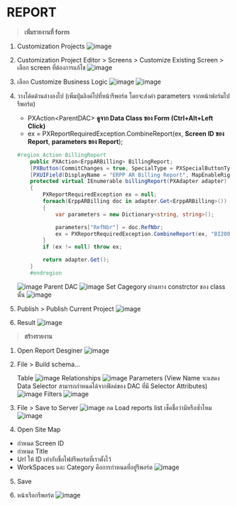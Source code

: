 # REPORT

> **เพิ่มรายงานที่ form**

1. Customization Projects
   ![image](./images/Customization_Project.png)

2. Customization Project Editor > Screens > Customize Existing Screen > เลือก screen ที่ต้องการแก้ไข
   ![image](./images/Customization_Project_Editor.png)

3. เลือก Customize Business Logic
   ![image](./images/Business_Logic.png)
   ![image](./images/Business_Logic_Code.png)

4. วางโค้ดด้านล่างลงไป (เพิ่มปุ่มลิงค์ไปที่หน้ารีพอร์ต โดยจะส่งค่า parameters จากหน้าฟอร์มไปรีพอร์ต)

   - PXAction\<ParentDAC\> **ดูจาก Data Class ของ Form (Ctrl+Alt+Left Click)**
   - ex = PXReportRequiredException.CombineReport(ex, **Screen ID ของ Report**, **parameters ของ Report**);

   ```c#
   #region Action BillingReport
       public PXAction<ErppARBilling> BillingReport;
       [PXButton(CommitChanges = true, SpecialType = PXSpecialButtonType.Report)]
       [PXUIField(DisplayName = "ERPP AR Billing Report", MapEnableRights = PXCacheRights.Select)]
       protected virtual IEnumerable billingReport(PXAdapter adapter)
       {
           PXReportRequiredException ex = null;
           foreach(ErppARBilling doc in adapter.Get<ErppARBilling>())
           {
               var parameters = new Dictionary<string, string>();

               parameters["RefNbr"] = doc.RefNbr;
               ex = PXReportRequiredException.CombineReport(ex, "BI200101", parameters);
           }
           if (ex != null) throw ex;

           return adapter.Get();
       }
       #endregion
   ```

   ![image](./images/Code_Report_Put.png)
   Parent DAC
   ![image](./images/ParentDAC.png)
   Set Cagegory ผ่านทาง constrctor ของ class นั้น
   ![image](./images/Code_Report_Put_Ctor.png)

5. Publish > Publish Current Project
   ![image](./images/Publish.png)

6. Result
   ![image](./images/Button_Report.png)

> **สร้างรายงาน**

1. Open Report Desginer
   ![image](./images/Report_Designer.png)

2. File > Build schema...

   Table
   ![image](./images/Report_Designer_Build_Schema.png)
   Relationships
   ![image](./images/Report_Designer_Build_Schema_RelationShip.png)
   Parameters (View Name จะแสดง Data Selector สามารถกำหนดได้จากฟิลด์ของ DAC ที่มี Selector Attributes)
   ![image](./images/Report_Designer_Build_Schema_Parameters.png)
   Filters
   ![image](./images/Report_Designer_Build_Schema_Filters.png)

3. File > Save to Server
   ![image](./images/Report_Designer_Save.png)
   กด Load reports list เช็คชื่อว่ามีหรือซ้ำไหม
   ![image](./images/Report_Designer_Save_Name.png)

4. Open Site Map

- กำหนด Screen ID
- กำหนด Title
- Url ให้ ID เท่ากับชื่อไฟล์รีพอร์ตที่เราตั้งไว้
- WorkSpaces และ Category คือการกำหนดที่อยู่รีพอร์ต
  ![image](./images/Site_Map_Report.png)

5. Save

6. หน้าเรีอกรีพอร์ต
   ![image](./images/Report_Luanch.png)
